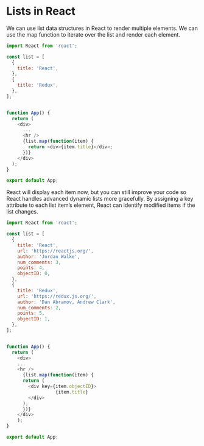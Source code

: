 # Lists in React

We can use list data structures in React to render multiple elements. We can use the map function to iterate over the list and render each element.

```js
import React from 'react';

const list = [
  {
    title: 'React',
  },
  {
    title: 'Redux',
  },
];


function App() {
  return (
    <div>
      ...
      <hr />
      {list.map(function(item) {
        return <div>{item.title}</div>;
      })}
    </div>
  );
}

export default App;
```

React will display each item now, but you can still improve your code so React handles advanced dynamic lists more gracefully. By assigning a key attribute to each list item’s element, React can identify modified items if the list changes.

```js
import React from 'react';

const list = [
  {
    title: 'React',
    url: 'https://reactjs.org/',
    author: 'Jordan Walke',
    num_comments: 3,
    points: 4,
    objectID: 0,
  },
  {
    title: 'Redux',
    url: 'https://redux.js.org/',
    author: 'Dan Abramov, Andrew Clark',
    num_comments: 2,
    points: 5,
    objectID: 1,
  },
];


function App() {
  return (
    <div>
    ...
    <hr />
      {list.map(function(item) {
      return (
        <div key={item.objectID}>
                  {item.title}
        </div>
      );
      })}
    </div>
    );
}

export default App;
```

